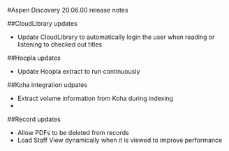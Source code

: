 #Aspen Discovery 20.06.00 release notes

##CloudLibrary updates
- Update CloudLibrary to automatically login the user when reading or listening to checked out titles 

##Hoopla updates
- Update Hoopla extract to run continuously

##Koha integration udpates
- Extract volume information from Koha during indexing
- 

##Record updates
- Allow PDFs to be deleted from records
- Load Staff View dynamically when it is viewed to improve performance